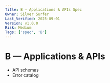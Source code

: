 ```yaml
---
Title: B — Applications & APIs Spec
Owner: Silver Surfer
Last_Verified: 2025-09-01
Version: v1.0.0
Risk: Medium
Tags: ['spec', 'B']
---
```

# B — Applications & APIs
- API schemas
- Error catalog
